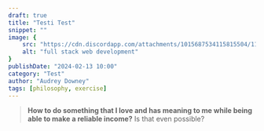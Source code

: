 ```yaml
---
draft: true
title: "Testi Test"
snippet: ""
image: {
    src: "https://cdn.discordapp.com/attachments/1015687534115815504/1197826153570906142/elvann_abstract_illustration_about_love_with_hearts_and_curves__584c7fea-a0a2-4c9d-b9e5-f7d6da8e40de.png?ex=65bcad89&is=65aa3889&hm=3d16f0e6678ea55a2f1b81ae0ab6517cebb67c9db4eb6a748ba52321e59ea70a&",
    alt: "full stack web development"
}
publishDate: "2024-02-13 10:00"
category: "Test"
author: "Audrey Downey"
tags: [philosophy, exercise]
---
```


> **How to do something that I love and has meaning to me while being able to make a reliable income?** Is that even possible?

